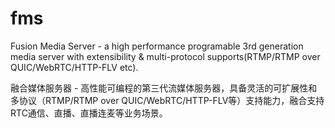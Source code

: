 # fms
Fusion Media Server - a high performance programable 3rd generation media server with extensibility &amp; multi-protocol supports(RTMP/RTMP over QUIC/WebRTC/HTTP-FLV etc).

融合媒体服务器 - 高性能可编程的第三代流媒体服务器，具备灵活的可扩展性和多协议（RTMP/RTMP over QUIC/WebRTC/HTTP-FLV等）支持能力，融合支持RTC通信、直播、直播连麦等业务场景。
